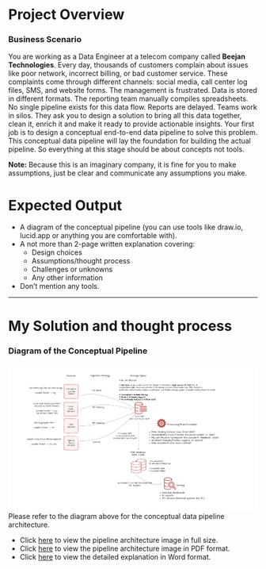 # Project Overview
### Business Scenario


You are working as a Data Engineer at a telecom company
called **Beejan Technologies**. Every day, thousands of
customers complain about issues like poor network, incorrect
billing, or bad customer service. These complaints come
through different channels: social media, call center log files,
SMS, and website forms.
The management is frustrated. Data is stored in different
formats. The reporting team manually compiles spreadsheets.
No single pipeline exists for this data flow. Reports are
delayed. Teams work in silos.
They ask you to design a solution to bring all this data
together, clean it, enrich it and make it ready to provide
actionable insights.
Your first job is to design a conceptual end-to-end data
pipeline to solve this problem.
This conceptual data pipeline will lay the foundation for
building the actual pipeline. So everything at this stage
should be about concepts not tools.

**Note:** Because this is an imaginary company, it is fine for you
to make assumptions, just be clear and communicate any
assumptions you make.

# Expected Output
- A diagram of the conceptual pipeline (you can use tools
like draw.io, lucid.app or anything you are comfortable
with).
-  A not more than 2-page written explanation covering:
    - Design choices
    - Assumptions/thought process
    - Challenges or unknowns
    - Any other information
- Don’t mention any tools.


--------------------------------------

# My Solution and thought process


### Diagram of the Conceptual Pipeline
![Conceptual Data Pipeline](./beejan_case_study.drawio.png)
Please refer to the diagram above for the conceptual data pipeline architecture.

- Click [here](./beejan_case_study.drawio.png) to view the pipeline architecture image in full size.
- Click [here](./mfon_beejan_assignment.pdf) to view the pipeline architecture image in PDF format.
- Click [here](./Beejan%20Technologies%20Business%20Scenario.pdf) to view the detailed explanation in Word format.